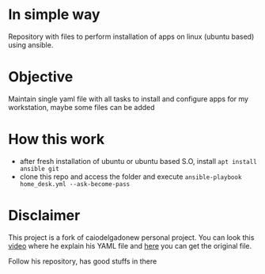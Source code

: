 # In simple way
Repository with files to perform installation of apps on linux (ubuntu based) using ansible.

# Objective
Maintain single yaml file with all tasks to install and configure apps for my workstation, maybe some files can be added

# How this work
- after fresh installation of ubuntu or ubuntu based S.O, install ```apt install ansible git```
- clone this repo and access the folder and execute ```ansible-playbook home_desk.yml --ask-become-pass```

# Disclaimer
This project is a fork of caiodelgadonew personal project. 
You can look this [video](https://www.youtube.com/watch?v=bG2kX7W_s0c) where he explain his YAML file and 
[here](https://github.com/caiodelgadonew/tools) you can get the original file.

Follow his repository, has good stuffs in there
